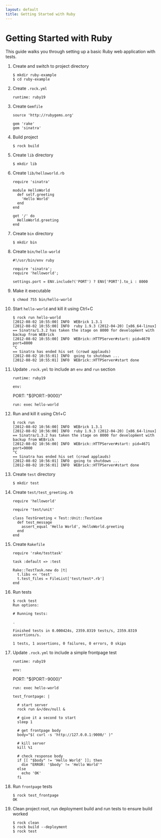 ```yaml
---
layout: default
title: Getting Started with Ruby
---
```


# Getting Started with Ruby

This guide walks you through setting up a basic Ruby web application with
tests.

 1. Create and switch to project directory

        $ mkdir ruby-example
        $ cd ruby-example

 1. Create `.rock.yml`

        runtime: ruby19

 1. Create `Gemfile`

        source 'http://rubygems.org'

        gem 'rake'
        gem 'sinatra'

 1. Build project

        $ rock build

 1. Create `lib` directory

        $ mkdir lib

 1. Create `lib/helloworld.rb`

        require 'sinatra'

        module HelloWorld
          def self.greeting
            'Hello World'
          end
        end

        get '/' do
          HelloWorld.greeting
        end

 1. Create `bin` directory

        $ mkdir bin

 1. Create `bin/hello-world`

        #!/usr/bin/env ruby

        require 'sinatra';
        require 'helloworld';

        settings.port = ENV.include?('PORT') ? ENV['PORT'].to_i : 8000

 1. Make it executable

        $ chmod 755 bin/hello-world

 1. Start `hello-world` and kill it using Ctrl+C

        $ rock run hello-world
        [2012-08-02 10:55:00] INFO  WEBrick 1.3.1
        [2012-08-02 10:55:00] INFO  ruby 1.9.3 (2012-04-20) [x86_64-linux]
        == Sinatra/1.3.2 has taken the stage on 8000 for development with backup from WEBrick
        [2012-08-02 10:55:00] INFO  WEBrick::HTTPServer#start: pid=4670 port=8000
        ^C
        == Sinatra has ended his set (crowd applauds)
        [2012-08-02 10:55:01] INFO  going to shutdown ...
        [2012-08-02 10:55:01] INFO  WEBrick::HTTPServer#start done

 1. Update `.rock.yml` to include an `env` and `run` section

        runtime: ruby19

        env:
	  PORT: "${PORT:-9000}"

        run: exec hello-world

 1. Run and kill it using Ctrl+C

        $ rock run
        [2012-08-02 10:56:00] INFO  WEBrick 1.3.1
        [2012-08-02 10:56:00] INFO  ruby 1.9.3 (2012-04-20) [x86_64-linux]
        == Sinatra/1.3.2 has taken the stage on 8000 for development with backup from WEBrick
        [2012-08-02 10:56:00] INFO  WEBrick::HTTPServer#start: pid=4671 port=9000
        ^C
        == Sinatra has ended his set (crowd applauds)
        [2012-08-02 10:56:01] INFO  going to shutdown ...
        [2012-08-02 10:56:01] INFO  WEBrick::HTTPServer#start done

 1. Create `test` directory

        $ mkdir test

 1. Create `test/test_greeting.rb`

        require 'helloworld'

        require 'test/unit'

        class TestGreeting < Test::Unit::TestCase
          def test_message
            assert_equal 'Hello World', HelloWorld.greeting
          end 
        end

 1. Create `Rakefile`

        require 'rake/testtask'

        task :default => :test

        Rake::TestTask.new do |t|
          t.libs << 'test'
          t.test_files = FileList['test/test*.rb']
        end

 1. Run tests

        $ rock test
        Run options: 

        # Running tests:

        .

        Finished tests in 0.000424s, 2359.8319 tests/s, 2359.8319 assertions/s.

        1 tests, 1 assertions, 0 failures, 0 errors, 0 skips

 1. Update `.rock.yml` to include a simple frontpage test

        runtime: ruby19

        env:
	  PORT: "${PORT:-9000}"

        run: exec hello-world

        test_frontpage: |

          # start server
          rock run &>/dev/null &

          # give it a second to start
          sleep 1

          # get frontpage body
          body="$( curl -s 'http://127.0.0.1:9000/' )"

          # kill server
          kill %1

          # check response body
          if [[ "$body" != 'Hello World' ]]; then
            die "ERROR: '$body' != 'Hello World'"
          else
            echo 'OK'
          fi

 1. Run `frontpage` tests

        $ rock test_frontpage
        OK

 1. Clean project root, run deployment build and run tests to ensure build worked

        $ rock clean
        $ rock build --deployment
        $ rock test
